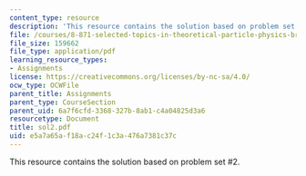 ```yaml
---
content_type: resource
description: 'This resource contains the solution based on problem set #2.'
file: /courses/8-871-selected-topics-in-theoretical-particle-physics-branes-and-gauge-theory-dynamics-fall-2004/e5a7a65af18ac24f1c3a476a7381c37c_sol2.pdf
file_size: 159662
file_type: application/pdf
learning_resource_types:
- Assignments
license: https://creativecommons.org/licenses/by-nc-sa/4.0/
ocw_type: OCWFile
parent_title: Assignments
parent_type: CourseSection
parent_uid: 6a7f6cfd-3368-327b-8ab1-c4a04825d3a6
resourcetype: Document
title: sol2.pdf
uid: e5a7a65a-f18a-c24f-1c3a-476a7381c37c
---
```

This resource contains the solution based on problem set #2.